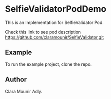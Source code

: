 # SelfieValidatorPodDemo
This is an Implementation for SelfieValidator Pod.

Check this link to see pod description https://github.com/claramounir/SelfieValidator.git
## Example

To run the example project, clone the repo.
## Author

Clara Mounir Adly.
